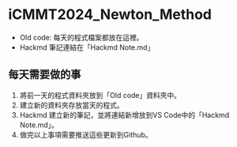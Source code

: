 # iCMMT2024_Newton_Method

- Old code: 每天的程式檔案都放在這裡。
- Hackmd 筆記連結在「Hackmd Note.md」

## 每天需要做的事

1. 將前一天的程式資料夾放到「Old code」資料夾中。
2. 建立新的資料夾存放當天的程式。
3. Hackmd 建立新的筆記，並將連結新增放到VS Code中的「Hackmd Note.md」。
4. 做完以上事項需要推送這些更新到Github。

